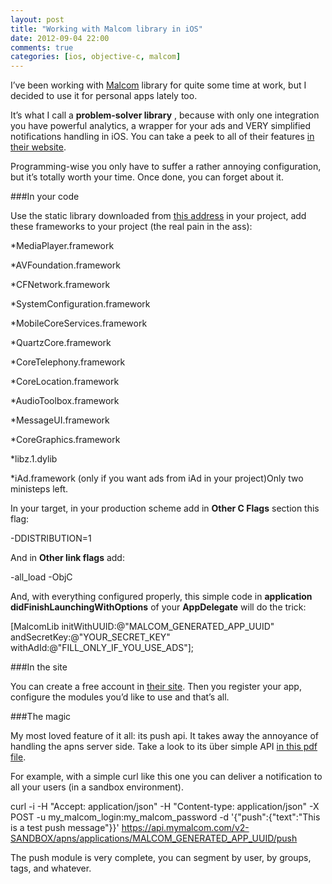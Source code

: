 ```yaml
---
layout: post
title: "Working with Malcom library in iOS"
date: 2012-09-04 22:00
comments: true
categories: [ios, objective-c, malcom]
---
```


I’ve been working with 
[Malcom](https://github.com/MyMalcom/malcom-lib-ios) library for quite some time at work, but I decided to use it for personal apps lately too.

It’s what I call a 
**problem-solver library**
, because with only one integration you have powerful analytics, a wrapper for your ads and 
VERY simplified notifications handling in iOS. You can take a peek to all of their features 
[in their website](http://www.mymalcom.com/en/).

Programming-wise you only have to suffer a rather annoying configuration, but it’s totally worth your time. Once done, you can forget about it.

###In your code


Use the static library downloaded from 
[this address](https://github.com/MyMalcom/malcom-lib-ios/tree/master/Libraries/static%20library/lib) in your project, add these frameworks to your project (the real pain in the ass):

*MediaPlayer.framework

	
*AVFoundation.framework

	
*CFNetwork.framework

	
*SystemConfiguration.framework

	
*MobileCoreServices.framework

	
*QuartzCore.framework

	
*CoreTelephony.framework

	
*CoreLocation.framework

	
*AudioToolbox.framework

	
*MessageUI.framework

	
*CoreGraphics.framework

	
*libz.1.dylib

	
*iAd.framework (only if you want ads from iAd in your project)Only two ministeps left.

In your target, in your production scheme add in 
**Other C Flags**
 section this flag:

-DDISTRIBUTION=1

And in 
**Other link flags**
 add:

-all_load -ObjC

And, with everything configured properly, this simple code in 
**application didFinishLaunchingWithOptions**
 of your 
**AppDelegate**
 will do the trick:

[MalcomLib initWithUUID:@"MALCOM_GENERATED_APP_UUID" andSecretKey:@"YOUR_SECRET_KEY" withAdId:@"FILL_ONLY_IF_YOU_USE_ADS"];

###In the site


You can create a free account in 
[their site](https://malcom.mymalcom.com/en/registerform). Then you register your app, configure the modules you’d like to use and that’s all.

###The magic


My most loved feature of it all: its push api. It takes away the annoyance of handling the apns server side. Take a look to its über simple 
API 
[in this pdf file](http://www-dev.mymalcom.com/resources-files/API-interna-APNS-v2_english.pdf).

For example, with a simple curl like this one you can deliver a notification to all your users (in a sandbox environment).

curl -i -H "Accept: application/json" -H "Content-type: application/json" -X POST -u my_malcom_login:my_malcom_password -d '{"push":{"text":"This is a test push message"}}'  https://api.mymalcom.com/v2-SANDBOX/apns/applications/MALCOM_GENERATED_APP_UUID/push

The push module is very complete, you can segment by user, by groups, tags, and whatever.